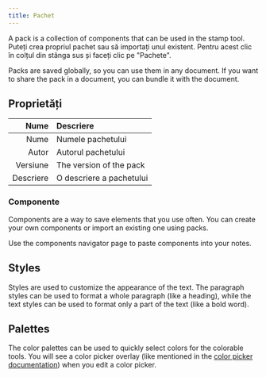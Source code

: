 ```yaml
---
title: Pachet
---
```


A pack is a collection of components that can be used in the stamp tool. Puteți crea propriul pachet sau să importați unul existent. Pentru acest clic în colțul din stânga sus și faceți clic pe "Pachete".

Packs are saved globally, so you can use them in any document. If you want to share the pack in a document, you can bundle it with the document.

## Proprietăți

|      Nume | Descriere                |
| --------: | :----------------------- |
|      Nume | Numele pachetului        |
|     Autor | Autorul pachetului       |
|  Versiune | The version of the pack  |
| Descriere | O descriere a pachetului |

### Componente

Components are a way to save elements that you use often. You can create your own components or import an existing one using packs.

Use the components navigator page to paste components into your notes.

## Styles

Styles are used to customize the appearance of the text. The paragraph styles can be used to format a whole paragraph (like a heading), while the text styles can be used to format only a part of the text (like a bold word).

## Palettes

The color palettes can be used to quickly select colors for the colorable tools. You will see a color picker overlay (like mentioned in the [color picker documentation](/docs/v2/color_picker)) when you edit a color picker.
